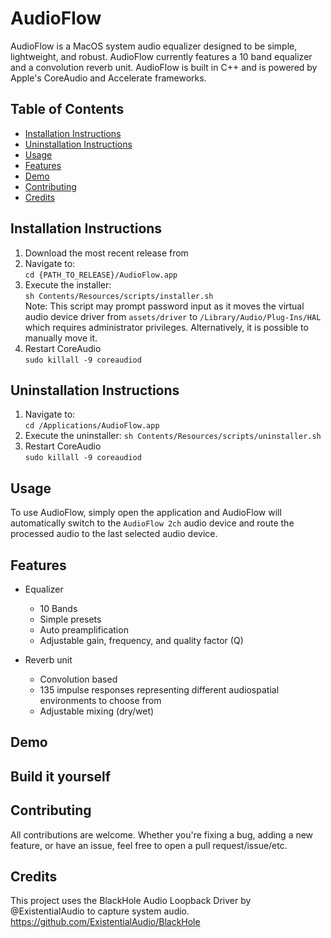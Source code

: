 # AudioFlow
AudioFlow is a MacOS system audio equalizer designed to be simple, lightweight, and robust. AudioFlow currently features a 10 band equalizer and a convolution reverb unit. AudioFlow is built in C++ and is powered by Apple's CoreAudio and Accelerate frameworks.

## Table of Contents
- [Installation Instructions](#installation-instructions)
- [Uninstallation Instructions](#uninstallation-instructions)
- [Usage](#usage)
- [Features](#features)
- [Demo](#demo)
- [Contributing](#contributing)
- [Credits](#credits)

## Installation Instructions
1. Download the most recent release from 
2. Navigate to:\
```cd {PATH_TO_RELEASE}/AudioFlow.app```
3. Execute the installer:\
```sh Contents/Resources/scripts/installer.sh```\
Note: This script may prompt password input as it moves the virtual audio device driver from ```assets/driver``` to ```/Library/Audio/Plug-Ins/HAL``` which requires administrator privileges. Alternatively, it is possible to manually move it. 
4. Restart CoreAudio\
```sudo killall -9 coreaudiod```

## Uninstallation Instructions
1. Navigate to:\
   ```cd /Applications/AudioFlow.app```
2. Execute the uninstaller:
   ```sh Contents/Resources/scripts/uninstaller.sh```
3. Restart CoreAudio\
   ```sudo killall -9 coreaudiod```

## Usage
To use AudioFlow, simply open the application and AudioFlow will automatically switch to the ```AudioFlow 2ch``` audio device and route the processed audio to the last selected audio device.

## Features
* Equalizer
  * 10 Bands
  * Simple presets
  * Auto preamplification
  * Adjustable gain, frequency, and quality factor (Q)

* Reverb unit
  * Convolution based
  * 135 impulse responses representing different audiospatial environments to choose from
  * Adjustable mixing (dry/wet)

## Demo

## Build it yourself

## Contributing
All contributions are welcome. Whether you're fixing a bug, adding a new feature, or have an issue, feel free to open a pull request/issue/etc.

## Credits
This project uses the BlackHole Audio Loopback Driver by @ExistentialAudio to capture system audio. https://github.com/ExistentialAudio/BlackHole
